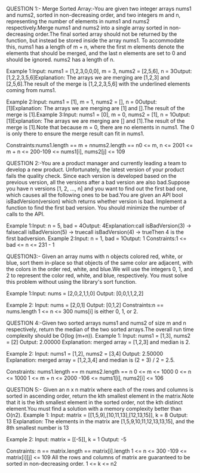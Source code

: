QUESTION 1:- Merge Sorted Array:-You are given two integer arrays nums1 and nums2, sorted in non-decreasing order, and two integers m and n, representing the number of elements in nums1 and nums2 respectively.Merge nums1 and nums2 into a single array sorted in non-decreasing order.The final sorted array should not be returned by the function, but instead be stored inside the array nums1. To accommodate this, nums1 has a length of m + n, where the first m elements denote the elements that should be merged, and the last n elements are set to 0 and should be ignored. nums2 has a length of n.

Example 1:Input: nums1 = [1,2,3,0,0,0], m = 3, nums2 = [2,5,6], n = 3Output: [1,2,2,3,5,6]Explanation: The arrays we are merging are [1,2,3] and [2,5,6].The result of the merge is [1,2,2,3,5,6] with the underlined elements coming from nums1.

Example 2:Input: nums1 = [1], m = 1, nums2 = [], n = 0Output: [1]Explanation: The arrays we are merging are [1] and [].The result of the merge is [1].Example 3:Input: nums1 = [0], m = 0, nums2 = [1], n = 1Output: [1]Explanation: The arrays we are merging are [] and [1].The result of the merge is [1].Note that because m = 0, there are no elements in nums1. The 0 is only there to ensure the merge result can fit in nums1. 

Constraints:nums1.length == m + nnums2.length == n0 <= m, n <= 2001 <= m + n <= 200-109 <= nums1[i], nums2[j] <= 109


QUESTION 2:-You are a product manager and currently leading a team to develop a new product. Unfortunately, the latest version of your product fails the quality check. Since each version is developed based on the previous version, all the versions after a bad version are also bad.Suppose you have n versions [1, 2, ..., n] and you want to find out the first bad one, which causes all the following ones to be bad.You are given an API bool isBadVersion(version) which returns whether version is bad. Implement a function to find the first bad version. You should minimize the number of calls to the API.

Example 1:Input: n = 5, bad = 4Output: 4Explanation:call isBadVersion(3) -> falsecall isBadVersion(5) -> truecall isBadVersion(4) -> trueThen 4 is the first badversion.
Example 2:Input: n = 1, bad = 1Output: 1
Constraints:1 <= bad <= n <= 231 - 1

QUESTION3:- Given an array nums with n objects colored red, white, or blue, sort them in-place so that objects of the same color are adjacent, with the colors in the order red, white, and blue.We will use the integers 0, 1, and 2 to represent the color red, white, and blue, respectively.
You must solve this problem without using the library's sort function.

Example 1:Input: nums = [2,0,2,1,1,0] Output: [0,0,1,1,2,2]

Example 2: Input: nums = [2,0,1]
Output: [0,1,2]
Constraints:n == nums.length 1 <= n <= 300 nums[i] is either 0, 1, or 2.

QUESTION 4:-Given two sorted arrays nums1 and nums2 of size m and n respectively, return the median of the two sorted arrays.The overall run time complexity should be O(log (m+n)). 
Example 1:
Input: nums1 = [1,3], nums2 = [2]
Output: 2.00000
Explanation: merged array = [1,2,3] and median is 2.

Example 2:
Input: nums1 = [1,2], nums2 = [3,4]
Output: 2.50000
Explanation: merged array = [1,2,3,4] and median is (2 + 3) / 2 = 2.5.

Constraints:
nums1.length == m
nums2.length == n
0 <= m <= 1000
0 <= n <= 1000
1 <= m + n <= 2000
-106 <= nums1[i], nums2[i] <= 106

QUESTION 5:- Given an n x n matrix where each of the rows and columns is sorted in ascending order, return the kth smallest element in the matrix.Note that it is the kth smallest element in the sorted order, not the kth distinct element.You must find a solution with a memory complexity better than O(n2).
Example 1:
Input: matrix = [[1,5,9],[10,11,13],[12,13,15]], k = 8
Output: 13
Explanation: The elements in the matrix are [1,5,9,10,11,12,13,13,15], and the 8th smallest number is 13

Example 2:
Input: matrix = [[-5]], k = 1
Output: -5
 
Constraints:
n == matrix.length == matrix[i].length
1 <= n <= 300
-109 <= matrix[i][j] <= 109
All the rows and columns of matrix are guaranteed to be sorted in non-decreasing order.
1 <= k <= n2

